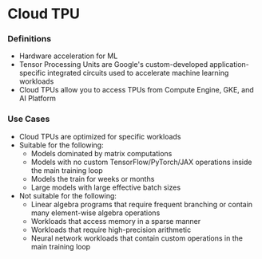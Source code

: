# Cloud TPU

### Definitions
* Hardware acceleration for ML
* Tensor Processing Units are Google's custom-developed application-specific integrated circuits used to accelerate machine learning workloads
* Cloud TPUs allow you to access TPUs from Compute Engine, GKE, and AI Platform

### Use Cases
* Cloud TPUs are optimized for specific workloads
* Suitable for the following:
    * Models dominated by matrix computations
    * Models with no custom TensorFlow/PyTorch/JAX operations inside the main training loop
    * Models the train for weeks or months
    * Large models with large effective batch sizes
* Not suitable for the following:
    * Linear algebra programs that require frequent branching or contain many element-wise algebra operations
    * Workloads that access memory in a sparse manner
    * Workloads that require high-precision arithmetic
    * Neural network workloads that contain custom operations in the main training loop